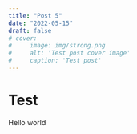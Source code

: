 ```yaml
---
title: "Post 5"
date: "2022-05-15"
draft: false
# cover:
#     image: img/strong.png
#     alt: 'Test post cover image'
#     caption: 'Test post'
---
```


# Test

Hello world
